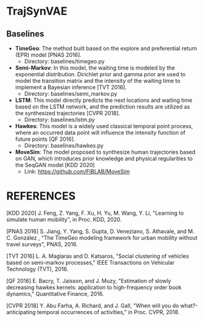 # TrajSynVAE


## Baselines

* **TimeGeo**: The method built based on the explore and preferential return (EPR) model [PNAS 2016].
  * Directory: baselines/timegeo.py
* **Semi-Markov**: In this model, the waiting time is modeled by the exponential distribution. Dirichlet prior and gamma prior are used to model the transition matrix and the intensity of the waiting time to implement a Bayesian inference [TVT 2016].
  * Directory: baselines/semi_markov.py
* **LSTM**: This model directly predicts the next locations and waiting time based on the LSTM network, and the prediction results are utilized as the synthesized trajectories [CVPR 2018].
  * Directory: baselines/lstm.py
* **Hawkes**: This model is a widely used classical temporal point process, where an occurred data point will influence the intensity function of future points [QF 2016].
  * Directory: baselines/hawkes.py
* **MoveSim**: The model proposed to synthesize human trajectories based on GAN, which introduces prior knowledge and physical regularities to the SeqGAN model [KDD 2020]
  * Link: https://github.com/FIBLAB/MoveSim


REFERENCES
==========

[KDD 2020] J. Feng, Z. Yang, F. Xu, H. Yu, M. Wang, Y. Li, "Learning to simulate human mobility", in Proc. KDD, 2020.

[PNAS 2016] S. Jiang, Y. Yang, S. Gupta, D. Veneziano, S. Athavale, and M. C. González , "The TimeGeo modeling framework for urban mobility without travel surveys", PNAS, 2016.

[TVT 2016] L. A. Maglaras and D. Katsaros, "Social clustering of vehicles based on semi-markov processes," IEEE Transactions on Vehicular Technology (TVT), 2016.

[QF 2016] E. Bacry, T. Jaisson, and J. Muzy, "Estimation of slowly decreasing hawkes kernels: application to high-frequency order book dynamics," Quantitative Finance, 2016.

[CVPR 2018] Y. Abu Farha, A. Richard, and J. Gall, "When will you do what?-anticipating temporal occurrences of activities,” in Proc. CVPR, 2018.